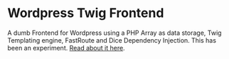 # Wordpress Twig Frontend
A dumb Frontend for Wordpress using a PHP Array as data storage, Twig Templating engine, FastRoute and Dice Dependency Injection.
This has been an experiment. [Read about it here](https://erikpoehler.com/2020/02/08/how-to-replace-the-wordpress-frontend-with-twig/).
